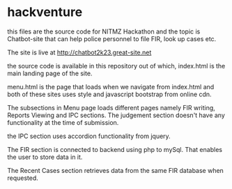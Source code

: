# hackventure
this files are the source code for NITMZ Hackathon and the topic is Chatbot-site that can help police personnel to file FIR, look up cases etc.

The site is live at http://chatbot2k23.great-site.net

the source code is available in this repository out of which, index.html is the main landing page of the site.

menu.html is the page that loads when we navigate from index.html and both of these sites uses style and javascript bootstrap from online cdn.

The subsections in Menu page loads different pages namely FIR writing, Reports Viewing and IPC sections. The judgement section doesn't have any functionality at the time of submission.

the IPC section uses accordion functionality from jquery.

The FIR section is connected to backend using php to mySql. That enables the user to store data in it.

The Recent Cases section retrieves data from the same FIR database when requested.
